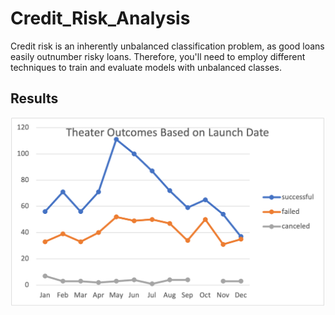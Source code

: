 # Credit_Risk_Analysis

Credit risk is an inherently unbalanced classification problem, as good loans easily outnumber risky loans. Therefore, you'll need to employ different techniques to train and evaluate models with unbalanced classes.

## Results
       
![alt text](https://github.com/Herbert-0820/kickstarter-analysis/blob/main/Theater%20Outcomes%20by%20Launch%20Date.png)
